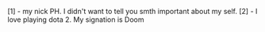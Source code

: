 [1] - my nick PH. I didn't want to tell you smth important about my self.
[2] - I love playing dota 2. My signation is Doom

